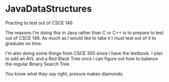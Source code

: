 # JavaDataStructures
Practing to test out of CSCE 146

The reasons I'm doing this in Java rather than C or C++ is to prepare to test out of CSCE 146. As much as I would like to take it I must test out of it to graduate on time.

I'm also doing some things from CSCE 350 since I have the textbook. I plan to add an AVL and a Red Black Tree once I can figure out how to balance the regular Binary Search Tree.

You know what they say right, presure makes diamonds.
